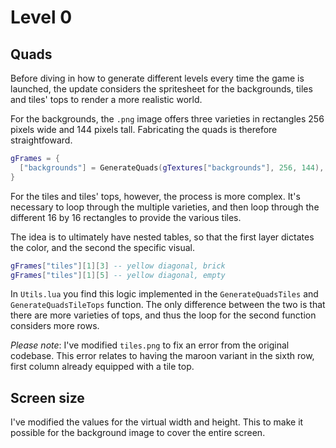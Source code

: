 # Level 0

## Quads

Before diving in how to generate different levels every time the game is launched, the update considers the spritesheet for the backgrounds, tiles and tiles' tops to render a more realistic world.

For the backgrounds, the `.png` image offers three varieties in rectangles 256 pixels wide and 144 pixels tall. Fabricating the quads is therefore straightfoward.

```lua
gFrames = {
  ["backgrounds"] = GenerateQuads(gTextures["backgrounds"], 256, 144),
}
```

For the tiles and tiles' tops, however, the process is more complex. It's necessary to loop through the multiple varieties, and then loop through the different 16 by 16 rectangles to provide the various tiles.

The idea is to ultimately have nested tables, so that the first layer dictates the color, and the second the specific visual.

```lua
gFrames["tiles"][1][3] -- yellow diagonal, brick
gFrames["tiles"][1][5] -- yellow diagonal, empty
```

In `Utils.lua` you find this logic implemented in the `GenerateQuadsTiles` and `GenerateQuadsTileTops` function. The only difference between the two is that there are more varieties of tops, and thus the loop for the second function considers more rows.

_Please note_: I've modified `tiles.png` to fix an error from the original codebase. This error relates to having the maroon variant in the sixth row, first column already equipped with a tile top.

## Screen size

I've modified the values for the virtual width and height. This to make it possible for the background image to cover the entire screen.
